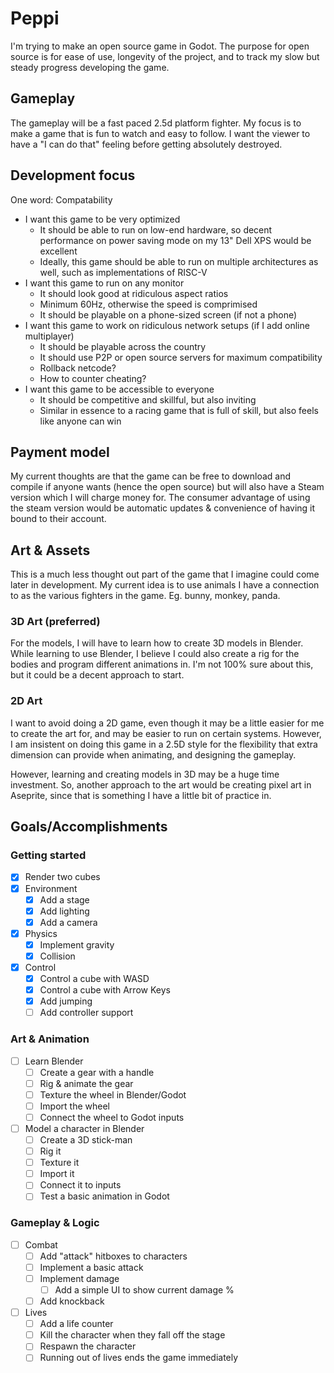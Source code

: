 # Peppi

I'm trying to make an open source game in Godot. The purpose for open source is for ease of use, longevity of the project, and to track my slow but steady progress developing the game.

## Gameplay

The gameplay will be a fast paced 2.5d platform fighter. My focus is to make a game that is fun to watch and easy to follow. I want the viewer to have a "I can do that" feeling before getting absolutely destroyed.

## Development focus

One word: Compatability

- I want this game to be very optimized
  - It should be able to run on low-end hardware, so decent performance on power saving mode on my 13" Dell XPS would be excellent
  - Ideally, this game should be able to run on multiple architectures as well, such as implementations of RISC-V
- I want this game to run on any monitor
  - It should look good at ridiculous aspect ratios
  - Minimum 60Hz, otherwise the speed is comprimised
  - It should be playable on a phone-sized screen (if not a phone)
- I want this game to work on ridiculous network setups (if I add online multiplayer)
  - It should be playable across the country
  - It should use P2P or open source servers for maximum compatibility
  - Rollback netcode?
  - How to counter cheating?
- I want this game to be accessible to everyone
  - It should be competitive and skillful, but also inviting
  - Similar in essence to a racing game that is full of skill, but also feels like anyone can win

## Payment model

My current thoughts are that the game can be free to download and compile if anyone wants (hence the open source) but will also have a Steam version which I will charge money for. The consumer advantage of using the steam version would be automatic updates & convenience of having it bound to their account.

## Art & Assets

This is a much less thought out part of the game that I imagine could come later in development. My current idea is to use animals I have a connection to as the various fighters in the game. Eg. bunny, monkey, panda.

### 3D Art (preferred)
For the models, I will have to learn how to create 3D models in Blender. While learning to use Blender, I believe I could also create a rig for the bodies and program different animations in. I'm not 100% sure about this, but it could be a decent approach to start.

### 2D Art
I want to avoid doing a 2D game, even though it may be a little easier for me to create the art for, and may be easier to run on certain systems. However, I am insistent on doing this game in a 2.5D style for the flexibility that extra dimension can provide when animating, and designing the gameplay.

However, learning and creating models in 3D may be a huge time investment. So, another approach to the art would be creating pixel art in Aseprite, since that is something I have a little bit of practice in.

## Goals/Accomplishments

### Getting started
- [x] Render two cubes
- [x] Environment
  - [x] Add a stage
  - [x] Add lighting
  - [x] Add a camera
- [x] Physics
  - [x] Implement gravity
  - [x] Collision
- [x] Control
  - [x] Control a cube with WASD
  - [x] Control a cube with Arrow Keys
  - [x] Add jumping
  - [ ] Add controller support

### Art & Animation
- [ ] Learn Blender
  - [ ] Create a gear with a handle
  - [ ] Rig & animate the gear
  - [ ] Texture the wheel in Blender/Godot
  - [ ] Import the wheel
  - [ ] Connect the wheel to Godot inputs
- [ ] Model a character in Blender
  - [ ] Create a 3D stick-man
  - [ ] Rig it
  - [ ] Texture it
  - [ ] Import it
  - [ ] Connect it to inputs
  - [ ] Test a basic animation in Godot

### Gameplay & Logic
- [ ] Combat
  - [ ] Add "attack" hitboxes to characters
  - [ ] Implement a basic attack
  - [ ] Implement damage
	- [ ] Add a simple UI to show current damage %
  - [ ] Add knockback
- [ ] Lives
  - [ ] Add a life counter
  - [ ] Kill the character when they fall off the stage
  - [ ] Respawn the character
  - [ ] Running out of lives ends the game immediately

